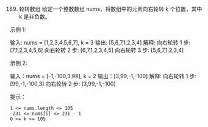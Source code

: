 189. 轮转数组
给定一个整数数组 nums，将数组中的元素向右轮转 k 个位置，其中 k 是非负数。

 
示例 1:

输入: nums = [1,2,3,4,5,6,7], k = 3
输出: [5,6,7,1,2,3,4]
解释:
向右轮转 1 步: [7,1,2,3,4,5,6]
向右轮转 2 步: [6,7,1,2,3,4,5]
向右轮转 3 步: [5,6,7,1,2,3,4]

示例 2:

输入：nums = [-1,-100,3,99], k = 2
输出：[3,99,-1,-100]
解释: 
向右轮转 1 步: [99,-1,-100,3]
向右轮转 2 步: [3,99,-1,-100]

 

提示：

    1 <= nums.length <= 105
    -231 <= nums[i] <= 231 - 1
    0 <= k <= 105

